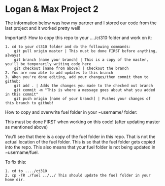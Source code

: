 # Logan & Max Project 2
The information below was how my partner and I stored our code from the last project and it worked pretty well!

Important!:
How to copy this repo to your ..../ct310 folder and work on it:

    1. cd to your ct310 folder and do the following commands:
        git pull origin master | This must be done FIRST before anything, always!
        git branch [name your branch] | This is a copy of the master, you'll be temporarily writing code here
        git checkout [name from above] | Checkout the branch
    2. You are now able to add updates to this branch
    3. When you're done editing, add your changes/then commit them to github:
        git add . | Adds the changes you made to the checked out branch
        git commit -m "This is where a message goes about what you added in this commit"
        git push origin [name of your branch] | Pushes your changes of this branch to github!

How to copy and overwrite fuel folder in your ~username/ folder:

This must be done FIRST when working on this code! (after updating master as mentioned above)

You'll see that there is a copy of the fuel folder in this repo. That is not the actual location of the fuel folder. This is so that the fuel folder gets copied into the repo. This also means that your fuel folder is not being updated in ~username/fuel.

To fix this:

    1. cd to ..../ct310
    2. cp -TR ./fuel ../../ This should update the fuel folder in your home dir.

